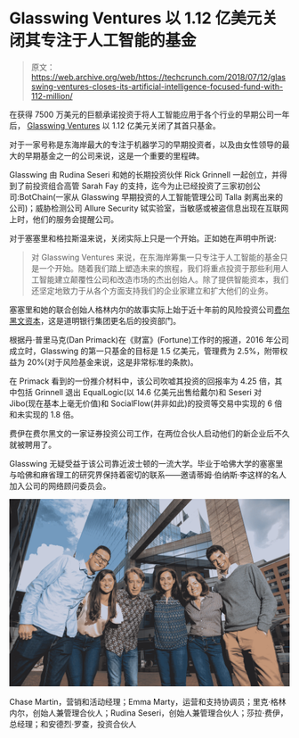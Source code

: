 # Glasswing Ventures 以 1.12 亿美元关闭其专注于人工智能的基金 

> 原文：<https://web.archive.org/web/https://techcrunch.com/2018/07/12/glasswing-ventures-closes-its-artificial-intelligence-focused-fund-with-112-million/>

在获得 7500 万美元的巨额承诺投资于将人工智能应用于各个行业的早期公司一年后， [Glasswing Ventures](https://web.archive.org/web/20221209203206/http://glasswing.vc/) 以 1.12 亿美元关闭了其首只基金。

对于一家号称是东海岸最大的专注于机器学习的早期投资者，以及由女性领导的最大的早期基金之一的公司来说，这是一个重要的里程碑。

Glasswing 由 Rudina Seseri 和她的长期投资伙伴 Rick Grinnell 一起创立，并得到了前投资组合高管 Sarah Fay 的支持，迄今为止已经投资了三家初创公司:BotChain(一家从 Glasswing 早期投资的人工智能管理公司 Talla 剥离出来的公司)；威胁检测公司 Allure Security 铽实验室，当敏感或被盗信息出现在互联网上时，他们的服务会提醒公司。

对于塞塞里和格拉斯温来说，关闭实际上只是一个开始。正如她在声明中所说:

> 对 Glasswing Ventures 来说，在东海岸筹集一只专注于人工智能的基金只是一个开始。随着我们踏上塑造未来的旅程，我们将重点投资于那些利用人工智能建立颠覆性公司和改造市场的杰出创始人。除了提供智能资本，我们还坚定地致力于从各个方面支持我们的企业家建立和扩大他们的业务。

塞塞里和她的联合创始人格林内尔的故事实际上始于近十年前的风险投资公司[费尔黑文资本](https://web.archive.org/web/20221209203206/http://fairhavencapital.com/)，这是道明银行集团更名后的投资部门。

根据丹·普里马克(Dan Primack)在《财富》(Fortune)工作时的报道，2016 年公司成立时，Glasswing 的第一只基金的目标是 1.5 亿美元，管理费为 2.5%，附带权益为 20%(对于风险基金来说，这是非常标准的条款)。

在 Primack 看到的一份推介材料中，该公司吹嘘其投资的回报率为 4.25 倍，其中包括 Grinnell 退出 EqualLogic(以 14.6 亿美元出售给戴尔)和 Seseri 对 Jibo(现在基本上毫无价值)和 SocialFlow(并非如此)的投资等交易中实现的 6 倍和未实现的 1.8 倍。

费伊在费尔黑文的一家证券投资公司工作，在两位合伙人启动他们的新企业后不久就被聘用了。

Glasswing 无疑受益于该公司靠近波士顿的一流大学。毕业于哈佛大学的塞塞里与哈佛和麻省理工的研究界保持着密切的联系——邀请蒂姆·伯纳斯·李这样的名人加入公司的网络顾问委员会。

![](img/4a5cbb33cd0645258db196cc16be29d6.png)

Chase Martin，营销和活动经理；Emma Marty，运营和支持协调员；里克·格林内尔，创始人兼管理合伙人；Rudina Seseri，创始人兼管理合伙人；莎拉·费伊，总经理；和安德烈·罗查，投资合伙人